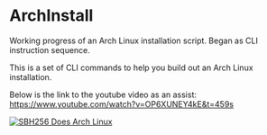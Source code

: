 # ArchInstall
Working progress of an Arch Linux installation script. Began as CLI instruction sequence.

This is a set of CLI commands to help you build out an Arch Linux installation.

Below is the link to the youtube video as an assist:
https://www.youtube.com/watch?v=OP6XUNEY4kE&t=459s


[![SBH256 Does Arch Linux](http://img.youtube.com/vi/OP6XUNEY4kE/0.jpg)](https://www.youtube.com/watch?v=OP6XUNEY4kE)
